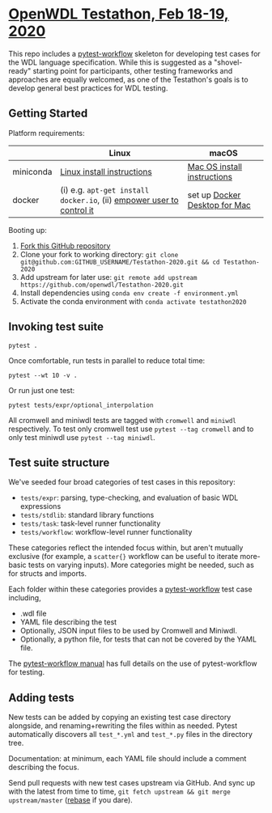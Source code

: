 # [OpenWDL Testathon, Feb 18-19, 2020](https://support.terra.bio/hc/en-us/articles/360039208432-Announcing-the-OpenWDL-Testathon-Feb-18-19-2020)

This repo includes a [pytest-workflow](https://github.com/LUMC/pytest-workflow) 
skeleton for developing test cases for the WDL language specification. While 
this is suggested as a "shovel-ready" starting point for participants, other 
testing frameworks and approaches are equally welcomed, as one of the 
Testathon's goals is to develop general best practices for WDL testing.

## Getting Started

Platform requirements:

| | Linux | macOS |
| --- | ----- | ----- |
| miniconda | [Linux install instructions](https://conda.io/projects/conda/en/latest/user-guide/install/linux.html)| [Mac OS install instructions](https://conda.io/projects/conda/en/latest/user-guide/install/macos.html) |
| docker | (i) e.g. `apt-get install docker.io`, (ii) [empower user to control it](https://docs.docker.com/install/linux/linux-postinstall/) | set up [Docker Desktop for Mac](https://hub.docker.com/editions/community/docker-ce-desktop-mac) |


Booting up:

1. [Fork this GitHub repository](https://github.com/openwdl/Testathon-2020)
2. Clone your fork to working directory: 
```git clone git@github.com:GITHUB_USERNAME/Testathon-2020.git && cd Testathon-2020```
3. Add upstream for later use:
```git remote add upstream https://github.com/openwdl/Testathon-2020.git```
4. Install dependencies using `conda env create -f environment.yml`
5. Activate the conda environment with `conda activate testathon2020`

## Invoking test suite

```
pytest .
```

Once comfortable, run tests in parallel to reduce total time:

```
pytest --wt 10 -v .
```

Or run just one test:

```
pytest tests/expr/optional_interpolation
```

All cromwell and miniwdl tests are tagged with `cromwell` and `miniwdl` 
respectively. To test only cromwell test use `pytest --tag cromwell` and to
only test miniwdl use `pytest --tag miniwdl`.

## Test suite structure

We've seeded four broad categories of test cases in this repository:

* `tests/expr`: parsing, type-checking, and evaluation of basic WDL expressions
* `tests/stdlib`: standard library functions
* `tests/task`: task-level runner functionality
* `tests/workflow`: workflow-level runner functionality

These categories reflect the intended focus within, but aren't mutually 
exclusive (for example, a `scatter{}` workflow can be useful to iterate 
more-basic tests on varying inputs). More categories might be needed, such as 
for structs and imports.

Each folder within these categories provides a [pytest-workflow](
https://github.com/LUMC/pytest-workflow) test case including,

* .wdl file
* YAML file describing the test
* Optionally, JSON input files to be used by Cromwell and Miniwdl.
* Optionally, a python file, for tests that can not be covered by the YAML
  file.

The [pytest-workflow manual](https://pytest-workflow.readthedocs.io/) has full 
details on the use of pytest-workflow for testing.

## Adding tests

New tests can be added by copying an existing test case directory alongside, 
and renaming+rewriting the files within as needed. Pytest automatically 
discovers all `test_*.yml` and `test_*.py` files in the directory tree.

Documentation: at minimum, each YAML file should include a comment describing 
the focus.

Send pull requests with new test cases upstream via GitHub. And sync up with 
the latest from time to time, `git fetch upstream && git merge upstream/master` 
([rebase](https://git-scm.com/book/en/v2/Git-Branching-Rebasing) if you dare).

